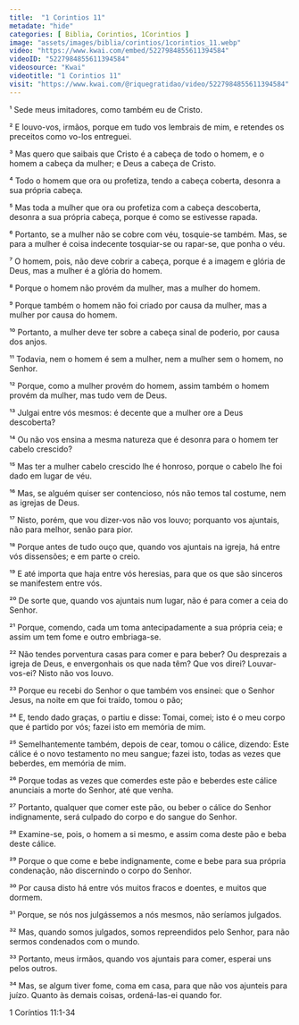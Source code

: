 ```yaml
---
title:  "1 Corintios 11"
metadate: "hide"
categories: [ Biblia, Corintios, 1Corintios ]
image: "assets/images/biblia/corintios/1corintios_11.webp"
video: "https://www.kwai.com/embed/5227984855611394584"
videoID: "5227984855611394584"
videosource: "Kwai"
videotitle: "1 Corintios 11"
visit: "https://www.kwai.com/@riquegratidao/video/5227984855611394584"
---
```




¹ Sede meus imitadores, como também eu de Cristo.

² E louvo-vos, irmãos, porque em tudo vos lembrais de mim, e retendes os preceitos como vo-los entreguei.

³ Mas quero que saibais que Cristo é a cabeça de todo o homem, e o homem a cabeça da mulher; e Deus a cabeça de Cristo.

⁴ Todo o homem que ora ou profetiza, tendo a cabeça coberta, desonra a sua própria cabeça.

⁵ Mas toda a mulher que ora ou profetiza com a cabeça descoberta, desonra a sua própria cabeça, porque é como se estivesse rapada.

⁶ Portanto, se a mulher não se cobre com véu, tosquie-se também. Mas, se para a mulher é coisa indecente tosquiar-se ou rapar-se, que ponha o véu.

⁷ O homem, pois, não deve cobrir a cabeça, porque é a imagem e glória de Deus, mas a mulher é a glória do homem.

⁸ Porque o homem não provém da mulher, mas a mulher do homem.

⁹ Porque também o homem não foi criado por causa da mulher, mas a mulher por causa do homem.

¹⁰ Portanto, a mulher deve ter sobre a cabeça sinal de poderio, por causa dos anjos.

¹¹ Todavia, nem o homem é sem a mulher, nem a mulher sem o homem, no Senhor.

¹² Porque, como a mulher provém do homem, assim também o homem provém da mulher, mas tudo vem de Deus.

¹³ Julgai entre vós mesmos: é decente que a mulher ore a Deus descoberta?

¹⁴ Ou não vos ensina a mesma natureza que é desonra para o homem ter cabelo crescido?

¹⁵ Mas ter a mulher cabelo crescido lhe é honroso, porque o cabelo lhe foi dado em lugar de véu.

¹⁶ Mas, se alguém quiser ser contencioso, nós não temos tal costume, nem as igrejas de Deus.

¹⁷ Nisto, porém, que vou dizer-vos não vos louvo; porquanto vos ajuntais, não para melhor, senão para pior.

¹⁸ Porque antes de tudo ouço que, quando vos ajuntais na igreja, há entre vós dissensões; e em parte o creio.

¹⁹ E até importa que haja entre vós heresias, para que os que são sinceros se manifestem entre vós.

²⁰ De sorte que, quando vos ajuntais num lugar, não é para comer a ceia do Senhor.

²¹ Porque, comendo, cada um toma antecipadamente a sua própria ceia; e assim um tem fome e outro embriaga-se.

²² Não tendes porventura casas para comer e para beber? Ou desprezais a igreja de Deus, e envergonhais os que nada têm? Que vos direi? Louvar-vos-ei? Nisto não vos louvo.

²³ Porque eu recebi do Senhor o que também vos ensinei: que o Senhor Jesus, na noite em que foi traído, tomou o pão;

²⁴ E, tendo dado graças, o partiu e disse: Tomai, comei; isto é o meu corpo que é partido por vós; fazei isto em memória de mim.

²⁵ Semelhantemente também, depois de cear, tomou o cálice, dizendo: Este cálice é o novo testamento no meu sangue; fazei isto, todas as vezes que beberdes, em memória de mim.

²⁶ Porque todas as vezes que comerdes este pão e beberdes este cálice anunciais a morte do Senhor, até que venha.

²⁷ Portanto, qualquer que comer este pão, ou beber o cálice do Senhor indignamente, será culpado do corpo e do sangue do Senhor.

²⁸ Examine-se, pois, o homem a si mesmo, e assim coma deste pão e beba deste cálice.

²⁹ Porque o que come e bebe indignamente, come e bebe para sua própria condenação, não discernindo o corpo do Senhor.

³⁰ Por causa disto há entre vós muitos fracos e doentes, e muitos que dormem.

³¹ Porque, se nós nos julgássemos a nós mesmos, não seríamos julgados.

³² Mas, quando somos julgados, somos repreendidos pelo Senhor, para não sermos condenados com o mundo.

³³ Portanto, meus irmãos, quando vos ajuntais para comer, esperai uns pelos outros.

³⁴ Mas, se algum tiver fome, coma em casa, para que não vos ajunteis para juízo. Quanto às demais coisas, ordená-las-ei quando for. 



1 Coríntios 11:1-34


